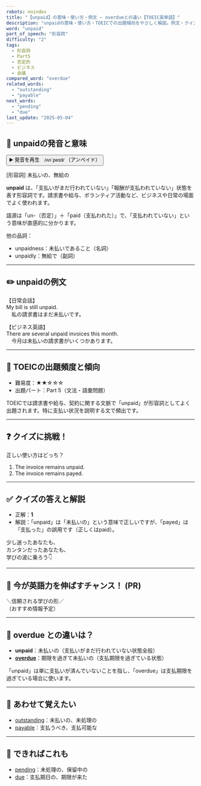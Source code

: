 ```yaml
---
robots: noindex
title: "【unpaid】の意味・使い方・例文 ― overdueとの違い【TOEIC英単語】"
description: "unpaidの意味・使い方・TOEICでの出題傾向をやさしく解説。例文・クイズ付きでoverdueとの違いもわかりやすく学べます。"
word: "unpaid"
part_of_speech: "形容詞"
difficulty: "2"
tags:
  - 形容詞
  - Part5
  - 否定的
  - ビジネス
  - 会議
compared_word: "overdue"
related_words:
  - "outstanding"
  - "payable"
next_words:
  - "pending"
  - "due"
last_update: "2025-05-04"
---
```


## 🔰 unpaidの発音と意味

<button class="play-audio" onclick="playTTS('unpaid')">
  <span class="play-audio-main">
    ▶️ 発音を再生　/ʌnˈpeɪd/
  </span>
  <span class="play-audio-sub">
    （アンペイド）
  </span>
</button>

[形容詞] 未払いの、無給の

**unpaid** は、「支払いがまだ行われていない」「報酬が支払われていない」状態を表す形容詞です。請求書や給与、ボランティア活動など、ビジネスや日常の場面でよく使われます。

語源は「un-（否定）」＋「paid（支払われた）」で、「支払われていない」という意味が直感的に分かります。

他の品詞：  
- unpaidness：未払いであること（名詞）
- unpaidly：無給で（副詞）

---

## ✏️ unpaidの例文

【日常会話】  
My bill is still unpaid.  
　私の請求書はまだ未払いです。

【ビジネス英語】  
There are several unpaid invoices this month.  
　今月は未払いの請求書がいくつかあります。

---

## 🎯 TOEICの出題頻度と傾向

- 難易度：★★☆☆☆
- 出題パート：Part 5（文法・語彙問題）

TOEICでは請求書や給与、契約に関する文脈で「unpaid」が形容詞としてよく出題されます。特に支払い状況を説明する文で頻出です。

---

## ❓ クイズに挑戦！

正しい使い方はどっち？

1. The invoice remains unpaid.  
2. The invoice remains payed.

---

## ✅ クイズの答えと解説

- 正解：**1**
- 解説：「unpaid」は「未払いの」という意味で正しいですが、「payed」は「支払った」の誤用です（正しくはpaid）。

少し迷ったあなたも、  
カンタンだったあなたも、  
学びの波に乗ろう👇️

---

## 🚀 今が英語力を伸ばすチャンス！ (PR)

<div class="info-center">
＼信頼される学びの形／<br>  
（おすすめ情報予定）
</div>

---

## 🤔  overdue との違いは？

- **unpaid**：未払いの（支払いがまだ行われていない状態全般）
- **[overdue](/word/overdue/)**：期限を過ぎて未払いの（支払期限を過ぎている状態）

「unpaid」は単に支払いが済んでいないことを指し、「overdue」は支払期限を過ぎている場合に使います。

---

## 🧩 あわせて覚えたい

- [outstanding](/word/outstanding/)：未払いの、未処理の
- [payable](/word/payable/)：支払うべき、支払可能な

---

## 📖 できればこれも

- [pending](/word/pending/)：未処理の、保留中の
- [due](/word/due/)：支払期日の、期限が来た

<!-- cvid: aid01_bid44 -->
